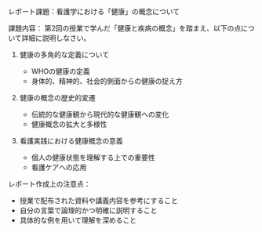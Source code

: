レポート課題：看護学における「健康」の概念について

課題内容：
第2回の授業で学んだ「健康と疾病の概念」を踏まえ、以下の点について詳細に説明しなさい。

1. 健康の多角的な定義について
   - WHOの健康の定義
   - 身体的、精神的、社会的側面からの健康の捉え方

2. 健康の概念の歴史的変遷
   - 伝統的な健康観から現代的な健康観への変化
   - 健康概念の拡大と多様性

3. 看護実践における健康概念の意義
   - 個人の健康状態を理解する上での重要性
   - 看護ケアへの応用

レポート作成上の注意点：
- 授業で配布された資料や講義内容を参考にすること
- 自分の言葉で論理的かつ明確に説明すること
- 具体的な例を用いて理解を深めること